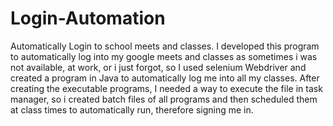 # Login-Automation
Automatically Login to school meets and classes.
I developed this program to automatically log into my google meets and classes as sometimes i was not available, at work, or i just forgot, so I used selenium Webdriver and created a program in Java to automatically log me into all my classes.
After creating the executable programs, I needed a way to execute the file in task manager, so i created batch files of all programs and then scheduled them at class times to automatically run, therefore signing me in.
